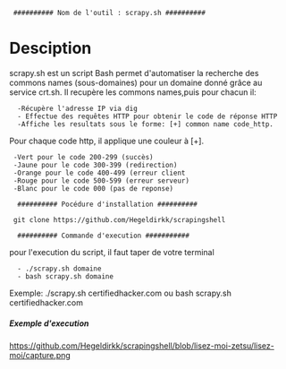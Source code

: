      ########## Nom de l'outil : scrapy.sh ##########

 # Desciption 

scrapy.sh est un script Bash permet d'automatiser la recherche des commons names (sous-domaines) pour un domaine donné grâce au service crt.sh. Il recupère les commons names,puis pour chacun il:

      -Récupère l'adresse IP via dig
      - Effectue des requêtes HTTP pour obtenir le code de réponse HTTP
      -Affiche les resultats sous le forme: [+] common name code_http. 

Pour chaque code http, il applique une couleur à [+].

     -Vert pour le code 200-299 (succès)
     -Jaune pour le code 300-399 (redirection)
     -Orange pour le code 400-499 (erreur client 
     -Rouge pour le code 500-599 (erreur serveur)
     -Blanc pour le code 000 (pas de reponse) 
      
      ########## Pocédure d'installation ##########

     git clone https://github.com/Hegeldirkk/scrapingshell

      ########## Commande d'execution ###########

pour l'execution du script, il faut taper de votre terminal

      - ./scrapy.sh domaine
      - bash scrapy.sh domaine 
 Exemple: ./scrapy.sh certifiedhacker.com ou
          bash scrapy.sh certifiedhacker.com 

##### Exemple d'execution #####

https://github.com/Hegeldirkk/scrapingshell/blob/lisez-moi-zetsu/lisez-moi/capture.png


